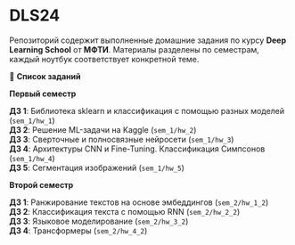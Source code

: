 # DLS24

Репозиторий содержит выполненные домашние задания по курсу __Deep Learning School__ от __МФТИ__.
Материалы разделены по семестрам, каждый ноутбук соответствует конкретной теме.

📌 __Список заданий__

__Первый семестр__

__ДЗ 1__: Библиотека sklearn и классификация с помощью разных моделей (``sem_1/hw_1``) <br />
__ДЗ 2__: Решение ML-задачи на Kaggle (``sem_1/hw_2``) <br />
__ДЗ 3__: Сверточные и полносвязные нейросети (``sem_1/hw_3``) <br />
__ДЗ 4__: Архитектуры CNN и Fine-Tuning. Классификация Симпсонов (``sem_1/hw_4``) <br />
__ДЗ 5__: Сегментация изображений (``sem_1/hw_5``)

__Второй семестр__

__ДЗ 1__: Ранжирование текстов на основе эмбеддингов (``sem_2/hw_1_2``) <br />
__ДЗ 2__: Классификация текста с помощью RNN (``sem_2/hw_2_2``) <br />
__ДЗ 3__: Языковое моделирование (``sem_2/hw_3_2``) <br />
__ДЗ 4__: Трансформеры (``sem_2/hw_4_2``) <br />

